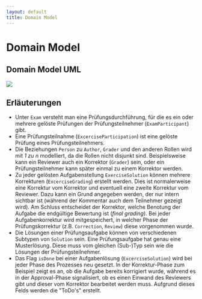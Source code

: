 ```yaml
---
layout: default
title: Domain Model
---
```


# Domain Model

## Domain Model UML
![](resources/domainmodel.svg)

## Erläuterungen
- Unter `Exam` versteht man eine Prüfungsdurchführung, für die es ein oder mehrere gelöste Prüfungen der Prüfungsteilnehmer (`ExamParticipant`) gibt.
- Eine Prüfungsteilnahme (`ExcerciseParticipation`) ist eine gelöste Prüfung eines Prüfungsteilnehmers.
- Die Beziehungen `Person` zu `Author`, `Grader` und den anderen Rollen wird mit *1 zu n* modelliert, da die Rollen nicht disjunkt sind. Beispielsweise kann ein Reviewer auch ein Korrektor (`Grader`) sein, oder ein Prüfungsteilnehmer kann später einmal zu einem Korrektor werden.
- Zu jeder gelösten Aufgabenstellung `ExerciseSolution` können mehrere Korrekturen (`ExcerciseGrading`) erstellt werden. Dies ist normalerweise eine Korrektur vom Korrektor und eventuell eine zweite Korrektur vom Reviewer. Dazu kann ein Grund angegeben werden, der nur intern sichtbar ist (während der Kommentar auch dem Teilnehmer gezeigt wird). Am Schluss entscheidet der Korrektor, welche Benotung der Aufgabe die endgültige Bewertung ist (*final grading*). Bei jeder Aufgabenkorrektur wird mitgespeichert, in welcher Phase der Prüfungskorrektur (z.B. `Correction`, `Review`) diese vorgenommen wurde.
- Die Lösungen einer Prüfungsaufgabe können von verschiedenen Subtypen von `Solution` sein. Eine Prüfungsaufgabe hat genau eine Musterlösung. Diese muss vom gleichen (Sub-)Typ sein wie die Lösungen der Prüfungsteilnehmer.
- Das Flag `isDone` bei einer Aufgabenlösung (`ExcerciseSolution`) wird bei jeder Phase des Prozesses neu gesetzt. In der Korrektur-Phase zum Beispiel zeigt es an, ob die Aufgabe bereits korrigiert wurde, während es in der Approval-Phase signalisiert, ob es einen Einwand des Reviewers gibt und dieser vom Korrektor bearbeitet werden muss. Aufgrund dieses Felds werden die "ToDo's" erstellt.
